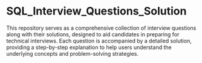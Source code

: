# SQL_Interview_Questions_Solution
This repository serves as a comprehensive collection of interview questions along with their solutions, designed to aid candidates in preparing for technical interviews. Each question is accompanied by a detailed solution, providing a step-by-step explanation to help users understand the underlying concepts and problem-solving strategies.
